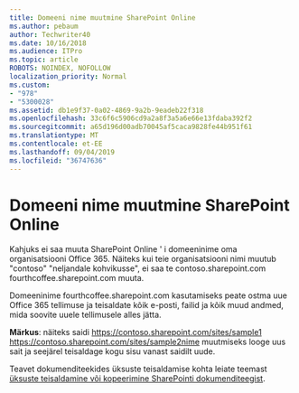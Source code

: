 ```yaml
---
title: Domeeni nime muutmine SharePoint Online
ms.author: pebaum
author: Techwriter40
ms.date: 10/16/2018
ms.audience: ITPro
ms.topic: article
ROBOTS: NOINDEX, NOFOLLOW
localization_priority: Normal
ms.custom:
- "978"
- "5300028"
ms.assetid: db1e9f37-0a02-4869-9a2b-9eadeb22f318
ms.openlocfilehash: 33c6f6c5906cd9a2a8f3a5a6e66e13fdaba392f2
ms.sourcegitcommit: a65d196d00adb70045af5caca9828fe44b951f61
ms.translationtype: MT
ms.contentlocale: et-EE
ms.lasthandoff: 09/04/2019
ms.locfileid: "36747636"
---
```

# <a name="change-domain-name-in-sharepoint-online"></a>Domeeni nime muutmine SharePoint Online

Kahjuks ei saa muuta SharePoint Online ' i domeeninime oma organisatsiooni Office 365. Näiteks kui teie organisatsiooni nimi muutub "contoso" "neljandale kohvikusse", ei saa te contoso.sharepoint.com fourthcoffee.sharepoint.com muuta.
  
Domeeninime fourthcoffee.sharepoint.com kasutamiseks peate ostma uue Office 365 tellimuse ja teisaldate kõik e-posti, failid ja kõik muud andmed, mida soovite uuele tellimusele alles jätta.
  
 **Märkus**: näiteks saidi https://contoso.sharepoint.com/sites/sample1 https://contoso.sharepoint.com/sites/sample2nime muutmiseks looge uus sait ja seejärel teisaldage kogu sisu vanast saidilt uude.
  
Teavet dokumenditeekides üksuste teisaldamise kohta leiate teemast [üksuste teisaldamine või kopeerimine SharePointi dokumenditeegist](https://go.microsoft.com/fwlink/?linkid=2025831).
  